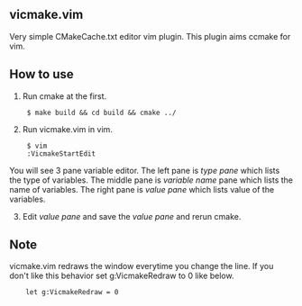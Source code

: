 vicmake.vim
----
Very simple CMakeCache.txt editor vim plugin.
This plugin aims ccmake for vim.

How to use
----

1. Run cmake at the first.

        $ make build && cd build && cmake ../ 

1. Run vicmake.vim in vim.

        $ vim
        :VicmakeStartEdit
You will see 3 pane variable editor. The left pane is _type pane_ which lists the type of variables.
The middle pane is _variable name_ pane which lists the name of variables. The right pane is _value pane_ which lists 
value of the variables.

3. Edit _value pane_ and save the _value pane_ and rerun cmake.

Note
----
vicmake.vim redraws the window everytime you change the line.
If you don't like this behavior set g:VicmakeRedraw to 0 like below.

        let g:VicmakeRedraw = 0
